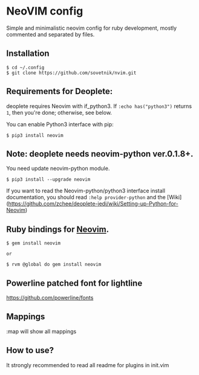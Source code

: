 # NeoVIM config

Simple and minimalistic neovim config for ruby development, mostly commented and separated by files.

## Installation

    $ cd ~/.config
    $ git clone https://github.com/sovetnik/nvim.git


## Requirements for Deoplete:

deoplete requires Neovim with if\_python3.
If `:echo has("python3")` returns `1`, then you're done; otherwise, see below.

You can enable Python3 interface with pip:

    $ pip3 install neovim

## Note: deoplete needs neovim-python ver.0.1.8+.
You need update neovim-python module.

    $ pip3 install --upgrade neovim

If you want to read the Neovim-python/python3 interface install documentation,
you should read `:help provider-python` and the [Wiki] (https://github.com/zchee/deoplete-jedi/wiki/Setting-up-Python-for-Neovim)

## Ruby bindings for [Neovim](https://github.com/neovim/neovim).

    $ gem install neovim

    or

    $ rvm @global do gem install neovim

## Powerline patched font for lightline

  https://github.com/powerline/fonts

## Mappings

  :map will show all mappings
  
## How to use?

  It strongly recommended to read all readme for plugins in init.vim


